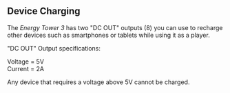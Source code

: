 ## Device Charging

The *Energy Tower 3* has two "DC OUT" outputs (8) you can use to recharge other devices such as smartphones or tablets while using it as a player.

"DC OUT" Output specifications: <br>

Voltage = 5V <br>
Current = 2A

Any device that requires a voltage above 5V cannot be charged.


